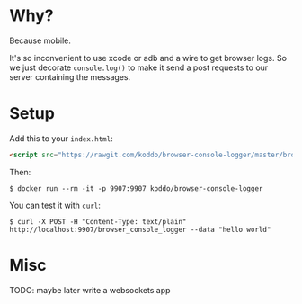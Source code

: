 
# Why?

Because mobile.

It's so inconvenient to use xcode or adb and a wire to get browser logs.
So we just decorate `console.log()` to make it send a post requests to our server containing the messages.


# Setup

Add this to your `index.html`:

``` HTML
<script src="https://rawgit.com/koddo/browser-console-logger/master/browser-console-logger.js"></script>
```

Then:

``` Shell
$ docker run --rm -it -p 9907:9907 koddo/browser-console-logger
```

You can test it with `curl`:

``` Shell
$ curl -X POST -H "Content-Type: text/plain" http://localhost:9907/browser_console_logger --data "hello world"
```


# Misc

TODO: maybe later write a websockets app
